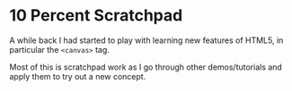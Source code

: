 # 10 Percent Scratchpad

A while back I had started to play with learning new features of HTML5, in particular the ```<canvas>``` tag.

Most of this is scratchpad work as I go through other demos/tutorials and apply them to try out a new concept.

